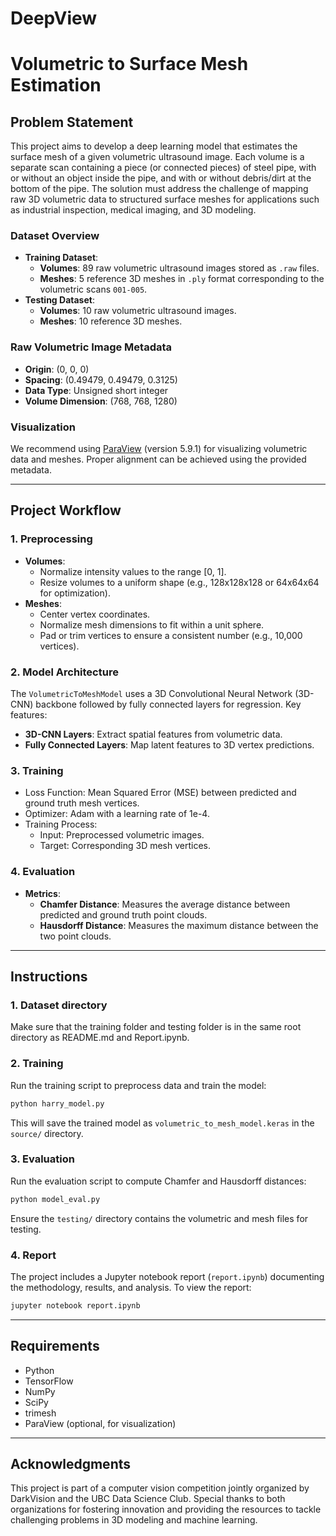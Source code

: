 # DeepView
# Volumetric to Surface Mesh Estimation

## Problem Statement
This project aims to develop a deep learning model that estimates the surface mesh of a given volumetric ultrasound image. Each volume is a separate scan containing a piece (or connected pieces) of steel pipe, with or without an object inside the pipe, and with or without debris/dirt at the bottom of the pipe. The solution must address the challenge of mapping raw 3D volumetric data to structured surface meshes for applications such as industrial inspection, medical imaging, and 3D modeling.

### Dataset Overview
- **Training Dataset**:
  - **Volumes**: 89 raw volumetric ultrasound images stored as `.raw` files.
  - **Meshes**: 5 reference 3D meshes in `.ply` format corresponding to the volumetric scans `001-005`.
- **Testing Dataset**:
  - **Volumes**: 10 raw volumetric ultrasound images.
  - **Meshes**: 10 reference 3D meshes.

### Raw Volumetric Image Metadata
- **Origin**: (0, 0, 0)
- **Spacing**: (0.49479, 0.49479, 0.3125)
- **Data Type**: Unsigned short integer
- **Volume Dimension**: (768, 768, 1280)

### Visualization
We recommend using [ParaView](https://www.paraview.org) (version 5.9.1) for visualizing volumetric data and meshes. Proper alignment can be achieved using the provided metadata.

---

## Project Workflow

### 1. Preprocessing
- **Volumes**:
  - Normalize intensity values to the range [0, 1].
  - Resize volumes to a uniform shape (e.g., 128x128x128 or 64x64x64 for optimization).
- **Meshes**:
  - Center vertex coordinates.
  - Normalize mesh dimensions to fit within a unit sphere.
  - Pad or trim vertices to ensure a consistent number (e.g., 10,000 vertices).

### 2. Model Architecture
The `VolumetricToMeshModel` uses a 3D Convolutional Neural Network (3D-CNN) backbone followed by fully connected layers for regression. Key features:
- **3D-CNN Layers**: Extract spatial features from volumetric data.
- **Fully Connected Layers**: Map latent features to 3D vertex predictions.

### 3. Training
- Loss Function: Mean Squared Error (MSE) between predicted and ground truth mesh vertices.
- Optimizer: Adam with a learning rate of 1e-4.
- Training Process:
  - Input: Preprocessed volumetric images.
  - Target: Corresponding 3D mesh vertices.

### 4. Evaluation
- **Metrics**:
  - **Chamfer Distance**: Measures the average distance between predicted and ground truth point clouds.
  - **Hausdorff Distance**: Measures the maximum distance between the two point clouds.

---

## Instructions

### 1. Dataset directory
Make sure that the training folder and testing folder is in the same root directory as README.md and Report.ipynb.

### 2. Training
Run the training script to preprocess data and train the model:
```bash
python harry_model.py
```
This will save the trained model as `volumetric_to_mesh_model.keras` in the `source/` directory.

### 3. Evaluation
Run the evaluation script to compute Chamfer and Hausdorff distances:
```bash
python model_eval.py
```
Ensure the `testing/` directory contains the volumetric and mesh files for testing.

### 4. Report
The project includes a Jupyter notebook report (`report.ipynb`) documenting the methodology, results, and analysis. To view the report:
```bash
jupyter notebook report.ipynb
```

---

## Requirements
- Python 
- TensorFlow 
- NumPy
- SciPy
- trimesh
- ParaView (optional, for visualization)

---

## Acknowledgments
This project is part of a computer vision competition jointly organized by DarkVision and the UBC Data Science Club. Special thanks to both organizations for fostering innovation and providing the resources to tackle challenging problems in 3D modeling and machine learning.
